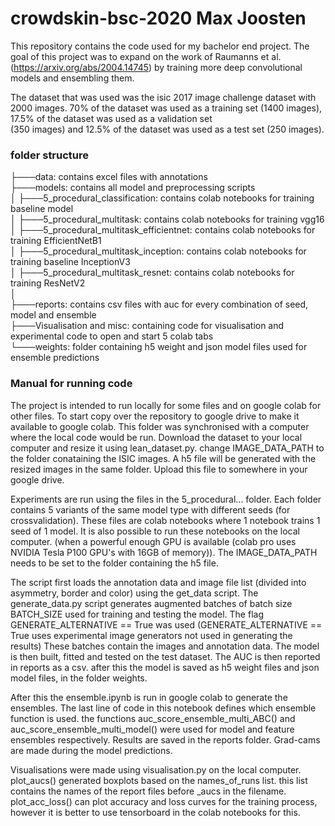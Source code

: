 # crowdskin-bsc-2020 Max Joosten
This repository contains the code used for my bachelor end project.
The goal of this project was to expand on the work of Raumanns et al. (https://arxiv.org/abs/2004.14745) by training more deep convolutional 
models and ensembling them. 

The dataset that was used was the isic 2017 image challenge dataset with 2000 images. 70% 
of the dataset was used as a training set (1400 images), 17.5% of  the  dataset  was  used  as  a  validation  set  
(350  images) and 12.5% of the dataset was used as a test set (250 images).


### folder structure

├───data: contains excel files with annotations  
├───models: contains all model and preprocessing scripts  
│   ├───5_procedural_classification: contains colab notebooks for training baseline model  
│   ├───5_procedural_multitask: contains colab notebooks for training vgg16      
│   ├───5_procedural_multitask_efficientnet: contains colab notebooks for training EfficientNetB1   
│   ├───5_procedural_multitask_inception: contains colab notebooks for training baseline InceptionV3    
│   ├───5_procedural_multitask_resnet: contains colab notebooks for training ResNetV2    
│     
├───reports: contains csv files with auc for every combination of seed, model and ensemble   
├───Visualisation and misc: containing code for visualisation and experimental code to open and start 5 colab tabs   
└───weights: folder containing h5 weight and json model files used for ensemble predictions

### Manual for running code
The project is intended to run locally for some files and on google colab for other files. To start copy over the 
repository to google drive to make it available to google colab. This folder was synchronised with a computer 
where the local code would be run. Download the dataset to your local computer and resize it using lean_dataset.py. 
change IMAGE_DATA_PATH to the folder conataining the ISIC images. A h5 file will be generated with the resized images 
in the same folder. Upload this file to somewhere in your google drive.

Experiments are run using the files in the 5_procedural... folder. Each folder contains 5 variants of the same model 
type with different seeds (for crossvalidation). These files are colab notebooks where 1 notebook trains 1 seed of 1 
model. It is also possible to run these notebooks on the local computer.
(when a powerful enough GPU is available (colab pro uses NVIDIA Tesla P100 GPU's with 16GB of memory)). 
The IMAGE_DATA_PATH needs to be set to the folder containing the h5 file.

The script first loads the annotation data and image file list (divided into asymmetry, border and color) 
using the get_data script. The generate_data.py script generates augmented batches of batch size BATCH_SIZE used for 
training and testing the model. The flag GENERATE_ALTERNATIVE == True was used (GENERATE_ALTERNATIVE == True uses 
experimental image generators not used in generating the results) These batches contain the images and annotation data. 
The model is then built, fitted and tested on the test dataset. The AUC is then reported in reports as a csv. after 
this the model is saved as h5 weight files and json model files, in the folder weights. 

After this the ensemble.ipynb is run in google colab to generate the ensembles. The last line of code in this notebook
defines which ensemble function is used. the functions auc_score_ensemble_multi_ABC() and auc_score_ensemble_multi_model()
were used for model and feature ensembles respectively. Results are saved in the reports folder. Grad-cams are made 
during the model predictions.

Visualisations were made using visualisation.py on the local computer. plot_aucs() generated boxplots based on the 
names_of_runs list. this list contains the names of the report files before _aucs in the filename. plot_acc_loss()
can plot accuracy and loss curves for the training process, however it is better to use tensorboard in the colab notebooks
for this.
